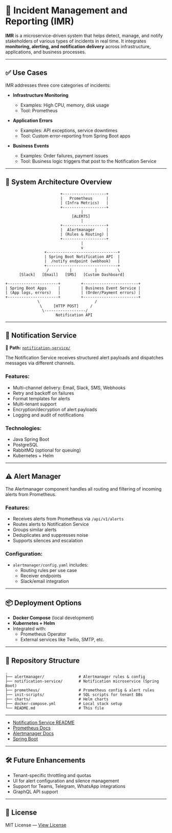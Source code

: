 
# 🚨 Incident Management and Reporting (IMR)

**IMR** is a microservice-driven system that helps detect, manage, and notify stakeholders of various types of incidents in real time. It integrates **monitoring, alerting, and notification delivery** across infrastructure, applications, and business processes.

---

## ✅ Use Cases

IMR addresses three core categories of incidents:

- **Infrastructure Monitoring**
  - Examples: High CPU, memory, disk usage
  - Tool: Prometheus

- **Application Errors**
  - Examples: API exceptions, service downtimes
  - Tool: Custom error-reporting from Spring Boot apps

- **Business Events**
  - Examples: Order failures, payment issues
  - Tool: Business logic triggers that post to the Notification Service

---

## 🧩 System Architecture Overview

```
                        +-------------------+
                        |   Prometheus      |
                        | (Infra Metrics)   |
                        +-------------------+
                                 |
                             [ALERTS]
                                 |
                        +-------------------+
                        |  Alertmanager     |
                        | (Rules & Routing) |
                        +-------------------+
                                 |
                                 v
                 +-------------------------------+
                 | Spring Boot Notification API  |
                 |  /notify endpoint (webhook)   |
                 +-------------------------------+
                  /         |          |         \
      [Slack]   [Email]   [SMS]   [Custom Dashboard]

+----------------------+         +------------------------+
| Spring Boot Apps     |         | Business Event Service |
| (App logs, errors)   |         | (Order/Payment errors) |
+----------------------+         +------------------------+
              \                        /
               \     [HTTP POST]     /
                \------------------/
                      Notification API
```

---

## 🔔 Notification Service

📍 **Path:** [`notification-service/`](./notification-service/README.md)

The Notification Service receives structured alert payloads and dispatches messages via different channels.

### Features:

- Multi-channel delivery: Email, Slack, SMS, Webhooks
- Retry and backoff on failures
- Format templates for alerts
- Multi-tenant support
- Encryption/decryption of alert payloads
- Logging and audit of notifications

### Technologies:

- Java Spring Boot
- PostgreSQL
- RabbitMQ (optional for queuing)
- Kubernetes + Helm

---

## ⚠️ Alert Manager

The Alertmanager component handles all routing and filtering of incoming alerts from Prometheus.

### Features:

- Receives alerts from Prometheus via `/api/v1/alerts`
- Routes alerts to Notification Service
- Groups similar alerts
- Deduplicates and suppresses noise
- Supports silences and escalation

### Configuration:

- `alertmanager/config.yaml` includes:
  - Routing rules per use case
  - Receiver endpoints
  - Slack/email integration

---

## 📦 Deployment Options

- **Docker Compose** (local development)
- **Kubernetes + Helm**
- Integrated with:
  - Prometheus Operator
  - External services like Twilio, SMTP, etc.

---

## 📂 Repository Structure

```
.
├── alertmanager/               # Alertmanager rules & config
├── notification-service/       # Notification microservice (Spring Boot)
├── prometheus/                 # Prometheus config & alert rules
├── init-scripts/               # SQL scripts for tenant DBs
├── charts/                     # Helm charts
├── docker-compose.yml          # Local stack setup
└── README.md                   # This file
```

---



- [Notification Service README](./notification-service/README.md)
- [Prometheus Docs](https://prometheus.io/docs/introduction/overview/)
- [Alertmanager Docs](https://prometheus.io/docs/alerting/latest/alertmanager/)
- [Spring Boot](https://spring.io/projects/spring-boot)

---

## 🛠️ Future Enhancements

- Tenant-specific throttling and quotas
- UI for alert configuration and silence management
- Support for Teams, Telegram, WhatsApp integrations
- GraphQL API support

---

## 📄 License

MIT License — [View License](LICENSE)
